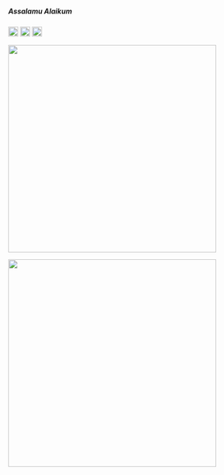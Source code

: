 ##### Assalamu Alaikum
[<img src='https://cdn.jsdelivr.net/npm/simple-icons@3.0.1/icons/linkedin.svg' alt='linkedin' height='20'>](https://www.linkedin.com/in/afia-parvin-maria-1a9b94223)  [<img src='https://cdn.jsdelivr.net/npm/simple-icons@3.0.1/icons/facebook.svg' alt='facebook' height='20'>](https://www.facebook.com/profile.php?id=100008783581916)  [<img src='https://cdn.jsdelivr.net/npm/simple-icons@3.0.1/icons/instagram.svg' alt='instagram' height='20'>](https://www.instagram.com/mariamsafa___/) 

<p align="left">
  <img src="https://github-readme-streak-stats.herokuapp.com?user=mariamsafa&theme=dark&hide_border=true&border_radius=12&date_format=M%20j%5B%2C%20Y%5D&card_width=496" width="420"/>
</p>

<p align="left">
  <img src="https://github-readme-stats.vercel.app/api/top-langs/?username=mariamsafa&layout=compact&theme=dark&hide_border=true&hide_title=true" width="420"/>
</p>
